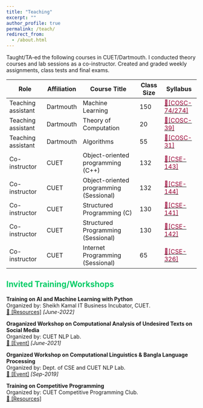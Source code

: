 ```yaml
---
title: "Teaching"
excerpt: ""
author_profile: true
permalink: /teach/
redirect_from: 
  - /about.html
---
```


Taught/TA-ed the following courses in CUET/Dartmouth. I conducted theory courses and lab sessions as a co-instructor. Created and graded weekly assignments, class tests and final exams. 

| Role | Affiliation | Course Title | Class Size | Syllabus |
|-- | ----          | --          | ----         | -----|
|Teaching assistant | Dartmouth | Machine Learning | 150 | [<font color= "#990033" >🎯[COSC-74/274]</font>](https://dartmouth.smartcatalogiq.com/current/orc/departments-programs-undergraduate/computer-science/cosc-computer-science-undergraduate/cosc-74/)|
|Teaching assistant | Dartmouth | Theory of Computation | 20 | [<font color= "#990033" >🎯[COSC-39]</font>](https://www.cs.dartmouth.edu/~ac/Teach/CS39-Winter23/index.php)|
|Teaching assistant | Dartmouth | Algorithms | 55 | [<font color= "#990033" >🎯[COSC-31]</font>](https://www.cs.dartmouth.edu/~deepc/cs31-lecture-notes.htm)|
|Co-instructor | CUET | Object-oriented programming (C++) | 132 | [<font color= "#990033" >🎯[CSE-143]</font>](../files/Course-Syllabus-for-CSE-143.pdf)|
|Co-instructor | CUET | Object-oriented programming (Sessional) | 132 | [<font color= "#990033" >🎯[CSE-144]</font>](../files/Lab_Manual_OOP_144.pdf)|
|Co-instructor | CUET | Structured Programming (C) | 130 | [<font color= "#990033" >🎯[CSE-141]</font>](../files/Course_Syllabus.pdf)|
|Co-instructor | CUET | Structured Programming (Sessional) | 130 | [<font color= "#990033" >🎯[CSE-142]</font>](../files/CSE-142-Lecture-Plan.pdf)|
|Co-instructor | CUET | Internet Programming (Sessional) | 65 | [<font color= "#990033" >🎯[CSE-326]</font>](../files/Course-Syllabus-for-CSE-326.pdf)|



## <font color="#00cc66"> Invited Training/Workshops </font>  
**Training on AI and Machine Learning with Python**  <br/>
Organized by: Sheikh Kamal IT Business Incubator, CUET. <br/>
[🔗 [Resources]](https://github.com/eftekhar-hossain/SKBI_Training) *[June-2022]*

**Oraganized Workshop on Computational Analysis of Undesired Texts on Social Media**  <br/>
Organized by: CUET NLP Lab. <br/>
[🔗 [Event]](https://www.facebook.com/events/473508927324119/?active_tab=discussion) *[June-2021]*

**Organized Workshop on Computational Linguistics & Bangla Language Processing**  <br/>
Organized by: Dept. of CSE and CUET NLP Lab. <br/>
[🔗 [Event]](https://www.cuet.ac.bd/clblp/) *[Sep-2019]*

**Training on Competitive Programming**  <br/>
Organized by: CUET Competitive Programming Club.  <br/>
[🔗 [Resources]](https://drive.google.com/file/d/15nceicASw_4x3fxHrPZwarNAZlWLoTAi/view?usp=sharing)


<!---
| Course Code|  Course Title                   | Class             | Course Plan   | Student Count | 
| ---     | ------                          | --                 | -------    | ------ |
| CSE-143    | OOP (C++)                       | Level-1 Term-II (CSE-19)|[<font color= "#990033" >CSE-143</font>](../files/Course-Syllabus-for-CSE-143.pdf)|   132      |
| CSE-144    | OOP - Sessional (C++)           | Level-1 Term-II (CSE-19)| [<font color= "#990033" >CSE-144</font>](../files/Lab_Manual_OOP_144.pdf)|   132     |
| CSE-141    | Structured Programming (C)      | Level-1 Term-I (CSE-19)|[<font color= "#990033" >CSE-141</font>](../files/Course_Syllabus.pdf)|   132      |
| CSE-142    | Structured Programming - Sessional| Level-1 Term-I (CSE-19)|[<font color= "#990033" >CSE-142</font>](../files/CSE-142-Lecture-Plan.pdf)|   132      |
| CSE-326    | Internet Programming - Sessional| Level-3 Term-I (CSE-17)| [<font color= "#990033" >CSE-326</font>](../files/Course-Syllabus-for-CSE-326.pdf)|   130     |
| CSE-144    | OOP - Sessional (C++)           | Level-1 Term-II (CSE-18)|[<font color= "#990033" >CSE-144</font>](../files/Lab_Manual_OOP_144.pdf)|   130     |
| CSE-191    | Computer Programming (C)        | Level-1 Term-II (MIE-18)|                   |   30      |
-->


<!---
## <font color="#00cc66"> FAQs </font>  
List of some questions that my students frequently ask me. If you have any other questions email or meet me in person. 

**1. I am interested in ML/NLP research, from where I should start?**   
Will answer.

**2. Know the basics of programming. Wish to participate and do well in ACM ICPC**
Will ansewer.
**3. How to maintain good GPA with decent programming skill.**
Will answer.
-->
